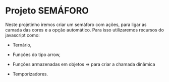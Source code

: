 # Projeto SEMÁFORO
Neste projetinho iremos criar um semáforo com ações, para ligar as camada das cores e a opção automático.
Para isso utilizaremos recursos do javascript como:
+ Ternário, 
- Funções do tipo arrow,
+ Funções armazenadas em objetos =>  para criar a chamada dinâmica
- Temporizadores.